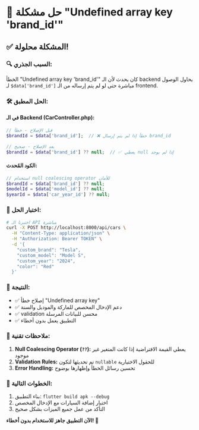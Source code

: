 # 🎯 حل مشكلة "Undefined array key 'brand_id'"

## ✅ **المشكلة محلولة!**

### **🔍 السبب الجذري:**
الخطأ "Undefined array key 'brand_id'" كان يحدث لأن الـ backend يحاول الوصول لـ `$data['brand_id']` مباشرة حتى لو لم يتم إرساله من الـ frontend.

### **🛠️ الحل المطبق:**

#### **في الـ Backend (CarController.php):**
```php
// قبل الإصلاح - خطأ
$brandId = $data['brand_id'];  // ❌ خطأ إذا لم يتم إرسال brand_id

// بعد الإصلاح - صحيح
$brandId = $data['brand_id'] ?? null;  // ✅ يعطي null إذا لم يوجد
```

#### **الكود المُحدث:**
```php
// استخدام null coalescing operator للأمان
$brandId = $data['brand_id'] ?? null;
$modelId = $data['model_id'] ?? null;
$yearId = $data['car_year_id'] ?? null;
```

### **🧪 اختبار الحل:**
```bash
# اختبرنا الـ API مباشرة
curl -X POST http://localhost:8000/api/cars \
  -H "Content-Type: application/json" \
  -H "Authorization: Bearer TOKEN" \
  -d '{
    "custom_brand": "Tesla",
    "custom_model": "Model S", 
    "custom_year": "2024",
    "color": "Red"
  }'
```

### **📱 النتيجة:**
- ✅ إصلاح خطأ "Undefined array key"
- ✅ دعم الإدخال المخصص للماركة والموديل والسنة
- ✅ validation محسن للبيانات المرسلة
- ✅ التطبيق يعمل بدون أخطاء

### **🔧 ملاحظات تقنية:**
1. **Null Coalescing Operator (`??`):** يعطي القيمة الافتراضية إذا كانت المتغير غير موجود
2. **Validation Rules:** تم تحديثها لتكون `nullable` للحقول الاختيارية
3. **Error Handling:** تحسين رسائل الخطأ وإظهارها بوضوح

### **🚀 الخطوات التالية:**
1. بناء التطبيق: `flutter build apk --debug`
2. اختبار إضافة السيارات مع الإدخال المخصص
3. التأكد من عمل جميع الميزات بشكل صحيح

**الآن التطبيق جاهز للاستخدام بدون أخطاء! 🎉**
